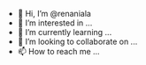 - 👋 Hi, I’m @renaniala
- 👀 I’m interested in ...
- 🌱 I’m currently learning ...
- 💞️ I’m looking to collaborate on ...
- 📫 How to reach me ...

<!---
renaniala/renaniala is a ✨ special ✨ repository because its `README.md` (this file) appears on your GitHub profile.
You can click the Preview link to take a look at your changes.
--->
